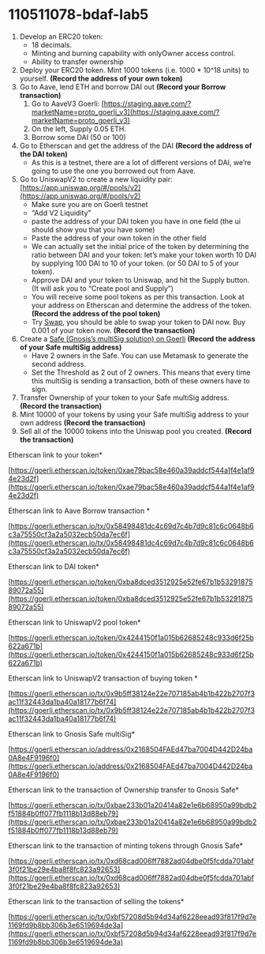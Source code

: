 # 110511078-bdaf-lab5

1. Develop an ERC20 token: 
    - 18 decimals.
    - Minting and burning capability with onlyOwner access control.
    - Ability to transfer ownership
2. Deploy your ERC20 token. Mint 1000 tokens (i.e. 1000 * 10^18 units) to yourself. **(Record the address of your own token)**
3. Go to Aave, lend ETH and borrow DAI out **(Record your Borrow transaction)**
    1. Go to AaveV3 Goerli: [https://staging.aave.com/?marketName=proto_goerli_v3](https://staging.aave.com/?marketName=proto_goerli_v3) 
    2. On the left, Supply 0.05 ETH.
    3. Borrow some DAI (50 or 100)
4. Go to Etherscan and get the address of the DAI **(Record the address of the DAI token)**
    - As this is a testnet, there are a lot of different versions of DAI, we’re going to use the one you borrowed out from Aave.
5. Go to UniswapV2 to create a new liquidity pair: [https://app.uniswap.org/#/pools/v2](https://app.uniswap.org/#/pools/v2) 
    - Make sure you are on Goerli testnet
    - “Add V2 Liquidity”
    - paste the address of your DAI token you have in one field (the ui should show you that you have some)
    - Paste the address of your own token in the other field
    - We can actually set the initial price of the token by determining the ratio between DAI and your token: let’s make your token worth 10 DAI by supplying 100 DAI to 10 of your token. (or 50 DAI to 5 of your token).
    - Approve DAI and your token to Uniswap, and hit the Supply button. (It will ask you to “Create pool and Supply”)
    - You will receive some pool tokens as per this transaction. Look at your address on Etherscan and determine the address of the token. **(Record the address of the pool token)**
    - Try [Swap](https://app.uniswap.org/#/swap), you should be able to swap your token to DAI now. Buy 0.001 of your token now. **(Record the transaction)**
6. Create a [Safe (Gnosis’s multiSig solution) on Goerli](https://app.safe.global/new-safe/create) **(Record the address of your Safe multiSig address)**
    - Have 2 owners in the Safe. You can use Metamask to generate the second address.
    - Set the Threshold as 2 out of 2 owners. This means that every time this multiSig is sending a transaction, both of these owners have to sign.
7. Transfer Ownership of your token to your Safe multiSig address. **(Record the transaction)**
8. Mint 10000 of your tokens by using your Safe multiSig address to your own address **(Record the transaction)**
9. Sell all of the 10000 tokens into the Uniswap pool you created. **(Record the transaction)**



Etherscan link to your token*

[https://goerli.etherscan.io/token/0xae79bac58e460a39addcf544a1f4e1af94e23d2f](https://goerli.etherscan.io/token/0xae79bac58e460a39addcf544a1f4e1af94e23d2f)

Etherscan link to Aave Borrow transaction *

[https://goerli.etherscan.io/tx/0x58498481dc4c69d7c4b7d9c81c6c0648b6c3a75550cf3a2a5032ecb50da7ec6f](https://goerli.etherscan.io/tx/0x58498481dc4c69d7c4b7d9c81c6c0648b6c3a75550cf3a2a5032ecb50da7ec6f)

Etherscan link to DAI token*

[https://goerli.etherscan.io/token/0xba8dced3512925e52fe67b1b5329187589072a55](https://goerli.etherscan.io/token/0xba8dced3512925e52fe67b1b5329187589072a55)

Etherscan link to UniswapV2 pool token*

[https://goerli.etherscan.io/token/0x4244150f1a015b62685248c933d6f25b622a671b](https://goerli.etherscan.io/token/0x4244150f1a015b62685248c933d6f25b622a671b)

Etherscan link to UniswapV2 transaction of buying token *

[https://goerli.etherscan.io/tx/0x9b5ff38124e22e707185ab4b1b422b2707f3ac11f32443da1ba40a18177b6f74](https://goerli.etherscan.io/tx/0x9b5ff38124e22e707185ab4b1b422b2707f3ac11f32443da1ba40a18177b6f74)

Etherscan link to Gnosis Safe multiSig*

[https://goerli.etherscan.io/address/0x2168504FAEd47ba7004D442D24ba0A8e4F9196f0](https://goerli.etherscan.io/address/0x2168504FAEd47ba7004D442D24ba0A8e4F9196f0)

Etherscan link to the transaction of Ownership transfer to Gnosis Safe*

[https://goerli.etherscan.io/tx/0xbae233b01a20414a82e1e6b68950a99bdb2f51884b0ff077fb1118b13d88eb79](https://goerli.etherscan.io/tx/0xbae233b01a20414a82e1e6b68950a99bdb2f51884b0ff077fb1118b13d88eb79)

Etherscan link to the transaction of minting tokens through Gnosis Safe*

[https://goerli.etherscan.io/tx/0xd68cad006ff7882ad04dbe0f5fcdda701abf3f0f21be29e4ba8f8fc823a92653](https://goerli.etherscan.io/tx/0xd68cad006ff7882ad04dbe0f5fcdda701abf3f0f21be29e4ba8f8fc823a92653)

Etherscan link to the transaction of selling the tokens*

[https://goerli.etherscan.io/tx/0xbf57208d5b94d34af6228eead93f817f9d7e1169fd9b8bb306b3e6519694de3a](https://goerli.etherscan.io/tx/0xbf57208d5b94d34af6228eead93f817f9d7e1169fd9b8bb306b3e6519694de3a)
